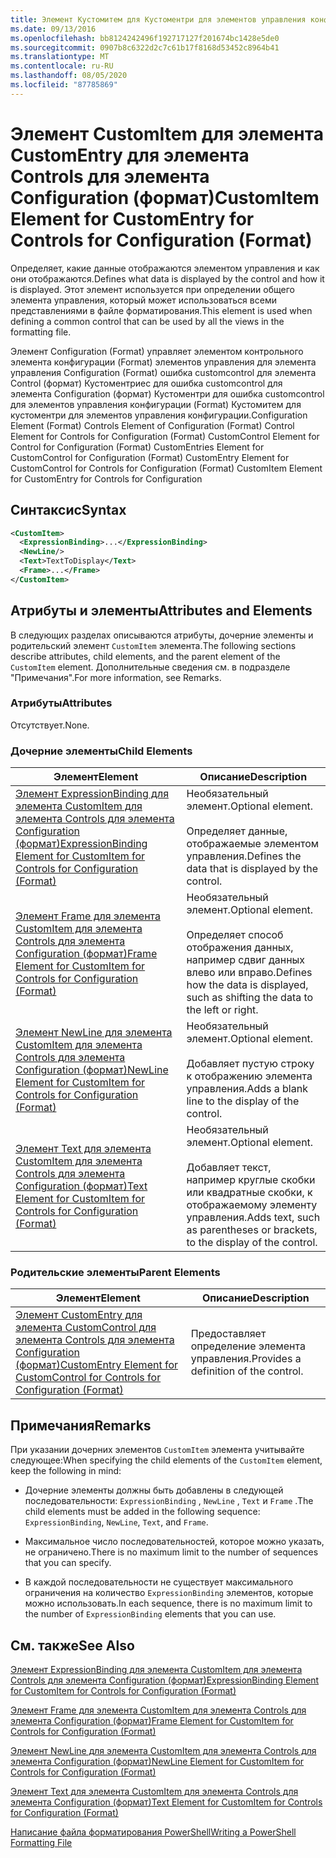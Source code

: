 ```yaml
---
title: Элемент Кустомитем для Кустоментри для элементов управления конфигурации (Format) | Документация Майкрософт
ms.date: 09/13/2016
ms.openlocfilehash: bb8124242496f192717127f201674bc1428e5de0
ms.sourcegitcommit: 0907b8c6322d2c7c61b17f8168d53452c8964b41
ms.translationtype: MT
ms.contentlocale: ru-RU
ms.lasthandoff: 08/05/2020
ms.locfileid: "87785869"
---
```

# <a name="customitem-element-for-customentry-for-controls-for-configuration-format"></a><span data-ttu-id="4900a-102">Элемент CustomItem для элемента CustomEntry для элемента Controls для элемента Configuration (формат)</span><span class="sxs-lookup"><span data-stu-id="4900a-102">CustomItem Element for CustomEntry for Controls for Configuration (Format)</span></span>

<span data-ttu-id="4900a-103">Определяет, какие данные отображаются элементом управления и как они отображаются.</span><span class="sxs-lookup"><span data-stu-id="4900a-103">Defines what data is displayed by the control and how it is displayed.</span></span> <span data-ttu-id="4900a-104">Этот элемент используется при определении общего элемента управления, который может использоваться всеми представлениями в файле форматирования.</span><span class="sxs-lookup"><span data-stu-id="4900a-104">This element is used when defining a common control that can be used by all the views in the formatting file.</span></span>

<span data-ttu-id="4900a-105">Элемент Configuration (Format) управляет элементом контрольного элемента конфигурации (Format) элементов управления для элемента управления Configuration (Format) ошибка customcontrol для элемента Control (формат) Кустоментриес для ошибка customcontrol для элемента Configuration (формат) Кустоментри для ошибка customcontrol для элементов управления конфигурации (Format) Кустомитем для кустоментри для элементов управления конфигурации.</span><span class="sxs-lookup"><span data-stu-id="4900a-105">Configuration Element (Format) Controls Element of Configuration (Format) Control Element for Controls for Configuration (Format) CustomControl Element for Control for Configuration (Format) CustomEntries Element for CustomControl for Configuration (Format) CustomEntry Element for CustomControl for Controls for Configuration (Format) CustomItem Element for CustomEntry for Controls for Configuration</span></span>

## <a name="syntax"></a><span data-ttu-id="4900a-106">Синтаксис</span><span class="sxs-lookup"><span data-stu-id="4900a-106">Syntax</span></span>

```xml
<CustomItem>
  <ExpressionBinding>...</ExpressionBinding>
  <NewLine/>
  <Text>TextToDisplay</Text>
  <Frame>...</Frame>
</CustomItem>
```

## <a name="attributes-and-elements"></a><span data-ttu-id="4900a-107">Атрибуты и элементы</span><span class="sxs-lookup"><span data-stu-id="4900a-107">Attributes and Elements</span></span>

<span data-ttu-id="4900a-108">В следующих разделах описываются атрибуты, дочерние элементы и родительский элемент `CustomItem` элемента.</span><span class="sxs-lookup"><span data-stu-id="4900a-108">The following sections describe attributes, child elements, and the parent element of the `CustomItem` element.</span></span> <span data-ttu-id="4900a-109">Дополнительные сведения см. в подразделе "Примечания".</span><span class="sxs-lookup"><span data-stu-id="4900a-109">For more information, see Remarks.</span></span>

### <a name="attributes"></a><span data-ttu-id="4900a-110">Атрибуты</span><span class="sxs-lookup"><span data-stu-id="4900a-110">Attributes</span></span>

<span data-ttu-id="4900a-111">Отсутствует.</span><span class="sxs-lookup"><span data-stu-id="4900a-111">None.</span></span>

### <a name="child-elements"></a><span data-ttu-id="4900a-112">Дочерние элементы</span><span class="sxs-lookup"><span data-stu-id="4900a-112">Child Elements</span></span>

|<span data-ttu-id="4900a-113">Элемент</span><span class="sxs-lookup"><span data-stu-id="4900a-113">Element</span></span>|<span data-ttu-id="4900a-114">Описание</span><span class="sxs-lookup"><span data-stu-id="4900a-114">Description</span></span>|
|-------------|-----------------|
|[<span data-ttu-id="4900a-115">Элемент ExpressionBinding для элемента CustomItem для элемента Controls для элемента Configuration (формат)</span><span class="sxs-lookup"><span data-stu-id="4900a-115">ExpressionBinding Element for CustomItem for Controls for Configuration (Format)</span></span>](./expressionbinding-element-for-customitem-for-controls-for-configuration-format.md)|<span data-ttu-id="4900a-116">Необязательный элемент.</span><span class="sxs-lookup"><span data-stu-id="4900a-116">Optional element.</span></span><br /><br /> <span data-ttu-id="4900a-117">Определяет данные, отображаемые элементом управления.</span><span class="sxs-lookup"><span data-stu-id="4900a-117">Defines the data that is displayed by the control.</span></span>|
|[<span data-ttu-id="4900a-118">Элемент Frame для элемента CustomItem для элемента Controls для элемента Configuration (формат)</span><span class="sxs-lookup"><span data-stu-id="4900a-118">Frame Element for CustomItem for Controls for Configuration (Format)</span></span>](./frame-element-for-customitem-for-controls-for-configuration-format.md)|<span data-ttu-id="4900a-119">Необязательный элемент.</span><span class="sxs-lookup"><span data-stu-id="4900a-119">Optional element.</span></span><br /><br /> <span data-ttu-id="4900a-120">Определяет способ отображения данных, например сдвиг данных влево или вправо.</span><span class="sxs-lookup"><span data-stu-id="4900a-120">Defines how the data is displayed, such as shifting the data to the left or right.</span></span>|
|[<span data-ttu-id="4900a-121">Элемент NewLine для элемента CustomItem для элемента Controls для элемента Configuration (формат)</span><span class="sxs-lookup"><span data-stu-id="4900a-121">NewLine Element for CustomItem for Controls for Configuration (Format)</span></span>](./newline-element-for-customitem-for-controls-for-configuration-format.md)|<span data-ttu-id="4900a-122">Необязательный элемент.</span><span class="sxs-lookup"><span data-stu-id="4900a-122">Optional element.</span></span><br /><br /> <span data-ttu-id="4900a-123">Добавляет пустую строку к отображению элемента управления.</span><span class="sxs-lookup"><span data-stu-id="4900a-123">Adds a blank line to the display of the control.</span></span>|
|[<span data-ttu-id="4900a-124">Элемент Text для элемента CustomItem для элемента Controls для элемента Configuration (формат)</span><span class="sxs-lookup"><span data-stu-id="4900a-124">Text Element for CustomItem for Controls for Configuration (Format)</span></span>](./text-element-for-customitem-for-controls-for-configuration-format.md)|<span data-ttu-id="4900a-125">Необязательный элемент.</span><span class="sxs-lookup"><span data-stu-id="4900a-125">Optional element.</span></span><br /><br /> <span data-ttu-id="4900a-126">Добавляет текст, например круглые скобки или квадратные скобки, к отображаемому элементу управления.</span><span class="sxs-lookup"><span data-stu-id="4900a-126">Adds text, such as parentheses or brackets, to the display of the control.</span></span>|

### <a name="parent-elements"></a><span data-ttu-id="4900a-127">Родительские элементы</span><span class="sxs-lookup"><span data-stu-id="4900a-127">Parent Elements</span></span>

|<span data-ttu-id="4900a-128">Элемент</span><span class="sxs-lookup"><span data-stu-id="4900a-128">Element</span></span>|<span data-ttu-id="4900a-129">Описание</span><span class="sxs-lookup"><span data-stu-id="4900a-129">Description</span></span>|
|-------------|-----------------|
|[<span data-ttu-id="4900a-130">Элемент CustomEntry для элемента CustomControl для элемента Controls для элемента Configuration (формат)</span><span class="sxs-lookup"><span data-stu-id="4900a-130">CustomEntry Element for CustomControl for Controls for Configuration (Format)</span></span>](./customentry-element-for-customcontrol-for-controls-for-configuration-format.md)|<span data-ttu-id="4900a-131">Предоставляет определение элемента управления.</span><span class="sxs-lookup"><span data-stu-id="4900a-131">Provides a definition of the control.</span></span>|

## <a name="remarks"></a><span data-ttu-id="4900a-132">Примечания</span><span class="sxs-lookup"><span data-stu-id="4900a-132">Remarks</span></span>

<span data-ttu-id="4900a-133">При указании дочерних элементов `CustomItem` элемента учитывайте следующее:</span><span class="sxs-lookup"><span data-stu-id="4900a-133">When specifying the child elements of the `CustomItem` element, keep the following in mind:</span></span>

- <span data-ttu-id="4900a-134">Дочерние элементы должны быть добавлены в следующей последовательности: `ExpressionBinding` , `NewLine` , `Text` и `Frame` .</span><span class="sxs-lookup"><span data-stu-id="4900a-134">The child elements must be added in the following sequence: `ExpressionBinding`, `NewLine`, `Text`, and `Frame`.</span></span>

- <span data-ttu-id="4900a-135">Максимальное число последовательностей, которое можно указать, не ограничено.</span><span class="sxs-lookup"><span data-stu-id="4900a-135">There is no maximum limit to the number of sequences that you can specify.</span></span>

- <span data-ttu-id="4900a-136">В каждой последовательности не существует максимального ограничения на количество `ExpressionBinding` элементов, которые можно использовать.</span><span class="sxs-lookup"><span data-stu-id="4900a-136">In each sequence, there is no maximum limit to the number of `ExpressionBinding` elements that you can use.</span></span>

## <a name="see-also"></a><span data-ttu-id="4900a-137">См. также</span><span class="sxs-lookup"><span data-stu-id="4900a-137">See Also</span></span>

[<span data-ttu-id="4900a-138">Элемент ExpressionBinding для элемента CustomItem для элемента Controls для элемента Configuration (формат)</span><span class="sxs-lookup"><span data-stu-id="4900a-138">ExpressionBinding Element for CustomItem for Controls for Configuration (Format)</span></span>](./expressionbinding-element-for-customitem-for-controls-for-configuration-format.md)

[<span data-ttu-id="4900a-139">Элемент Frame для элемента CustomItem для элемента Controls для элемента Configuration (формат)</span><span class="sxs-lookup"><span data-stu-id="4900a-139">Frame Element for CustomItem for Controls for Configuration (Format)</span></span>](./frame-element-for-customitem-for-controls-for-configuration-format.md)

[<span data-ttu-id="4900a-140">Элемент NewLine для элемента CustomItem для элемента Controls для элемента Configuration (формат)</span><span class="sxs-lookup"><span data-stu-id="4900a-140">NewLine Element for CustomItem for Controls for Configuration (Format)</span></span>](./newline-element-for-customitem-for-controls-for-configuration-format.md)

[<span data-ttu-id="4900a-141">Элемент Text для элемента CustomItem для элемента Controls для элемента Configuration (формат)</span><span class="sxs-lookup"><span data-stu-id="4900a-141">Text Element for CustomItem for Controls for Configuration (Format)</span></span>](./text-element-for-customitem-for-controls-for-configuration-format.md)

[<span data-ttu-id="4900a-142">Написание файла форматирования PowerShell</span><span class="sxs-lookup"><span data-stu-id="4900a-142">Writing a PowerShell Formatting File</span></span>](./writing-a-powershell-formatting-file.md)
